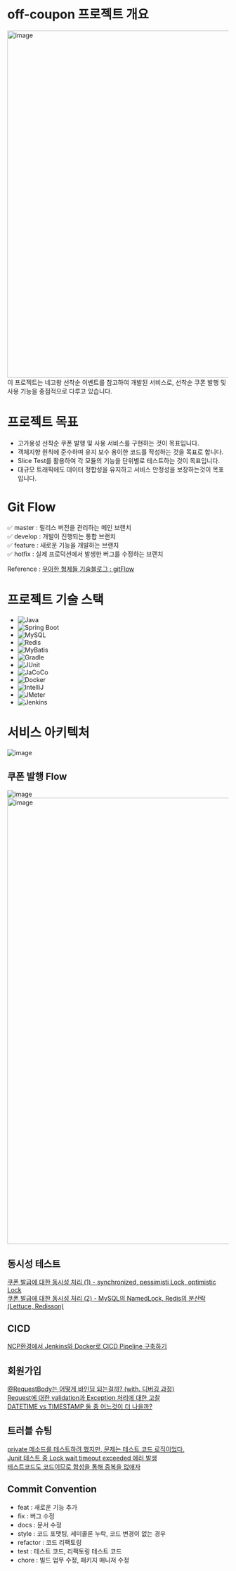 # off-coupon 프로젝트 개요

<img width="789" alt="image" src="https://github.com/f-lab-edu/off-coupon/assets/101460733/d2b9c662-3e0c-44d1-965a-0b1a15b54ac4">  
<br> 이 프로젝트는 네고왕 선착순 이벤트를 참고하여 개발된 서비스로, 선착순 쿠폰 발행 및 사용 기능을 중점적으로 다루고 있습니다. 

# 프로젝트 목표
- 고가용성 선착순 쿠폰 발행 및 사용 서비스를 구현하는 것이 목표입니다.
- 객체지향 원칙에 준수하며 유지 보수 용이한 코드를 작성하는 것을 목표로 합니다.
- Slice Test를 활용하여 각 모듈의 기능을 단위별로 테스트하는 것이 목표입니다.
- 대규모 트래픽에도 데이터 정합성을 유지하고 서비스 안정성을 보장하는것이 목표입니다.

# Git Flow

✅ master : 릴리스 버전을 관리하는 메인 브랜치  
✅ develop : 개발이 진행되는 통합 브랜치  
✅ feature : 새로운 기능을 개발하는 브랜치  
✅ hotfix : 실제 프로덕션에서 발생한 버그를 수정하는 브랜치  

Reference : [우아한 형제들 기술블로그 : gitFlow](https://techblog.woowahan.com/2553/)

# 프로젝트 기술 스택
- ![Java](https://img.shields.io/badge/Java-17-007396?logo=java)
- ![Spring Boot](https://img.shields.io/badge/Spring%20Boot-3.2.2-6DB33F?logo=spring%20boot&logoColor=6DB33F)
- ![MySQL](https://img.shields.io/badge/MySQL-8.0.32-4479A1?logo=mysql&logoColor=4479A1)
- ![Redis](https://img.shields.io/badge/Redis-7.2.4-DC382D?logo=redis&logoColor=white)  
- ![MyBatis](https://img.shields.io/badge/MyBatis-3.0.3-000000?logo=&logoColor=000000)  
- ![Gradle](https://img.shields.io/badge/Gradle-8.5-02303A?logo=gradle&logoColor=02303A)  
- ![JUnit](https://img.shields.io/badge/JUnit-5.8.2-25A162?logo=junit&logoColor=white)
- ![JaCoCo](https://img.shields.io/badge/JaCoCo-_-FF4088?logo=jacoco&logoColor=white)
- ![Docker](https://img.shields.io/badge/Docker-24.0.2-2496ED?logo=docker&logoColor=white)
- ![IntelliJ](https://img.shields.io/badge/IntelliJ-2023.1-000000?logo=intellijidea&logoColor=000000)
- ![JMeter](https://img.shields.io/badge/JMeter-5.6.2-D21717?logo=apache%20jmeter&logoColor=white)
- ![Jenkins](https://img.shields.io/badge/Jenkins-2.449-D24939?logo=jenkins&logoColor=white)
  

# 서비스 아키텍처

![image](https://github.com/f-lab-edu/off-coupon/assets/101460733/a578a954-c034-40e4-80d7-1e3ff409f9f2)


## 쿠폰 발행 Flow

![image](https://github.com/f-lab-edu/off-coupon/assets/101460733/14c085a4-caf2-4184-a97d-58061b0a9bb7)
<img width="1014" alt="image" src="https://github.com/f-lab-edu/off-coupon/assets/101460733/1a4fb15f-4c49-4098-85c3-669a331359ef">

## 동시성 테스트
[쿠폰 발급에 대한 동시성 처리 (1) - synchronized, pessimisti Lock, optimistic Lock](https://strong-park.tistory.com/entry/%EC%BF%A0%ED%8F%B0-%EB%B0%9C%EA%B8%89%EC%97%90-%EB%8C%80%ED%95%9C-%EB%8F%99%EC%8B%9C%EC%84%B1-%EC%B2%98%EB%A6%AC-1-synchronized-pessimisti-Lock-optimistic-Lock)  
[쿠폰 발급에 대한 동시성 처리 (2) - MySQL의 NamedLock, Redis의 분산락(Lettuce, Redisson)](https://strong-park.tistory.com/entry/%EC%BF%A0%ED%8F%B0-%EB%B0%9C%EA%B8%89%EC%97%90-%EB%8C%80%ED%95%9C-%EB%8F%99%EC%8B%9C%EC%84%B1-%EC%B2%98%EB%A6%AC-2-MySQL%EC%9D%98-NamedLock-Redis%EC%9D%98-%EB%B6%84%EC%82%B0%EB%9D%BDLettuce-Redisson)

## CICD

[NCP환경에서 Jenkins와 Docker로 CICD Pipeline 구축하기](https://strong-park.tistory.com/entry/NCP%ED%99%98%EA%B2%BD%EC%97%90%EC%84%9C-Jenkins%EC%99%80-Docker%EB%A1%9C-CICD-Pipeline-%EA%B5%AC%EC%B6%95%ED%95%98%EA%B8%B0)  

## 회원가입

[@RequestBody는 어떻게 바인딩 되는걸까? (with. 디버깅 과정)](https://strong-park.tistory.com/entry/RequestBody%EB%8A%94-%EC%96%B4%EB%96%BB%EA%B2%8C-%EB%B0%94%EC%9D%B8%EB%94%A9-%EB%90%98%EB%8A%94%EA%B1%B8%EA%B9%8C-with-%EB%94%94%EB%B2%84%EA%B9%85-%EA%B3%BC%EC%A0%95)  
[Request에 대한 validation과 Exception 처리에 대한 고찰](https://strong-park.tistory.com/entry/%ED%9A%8C%EC%9B%90%EA%B0%80%EC%9E%85-%EC%8B%9C-Request-validation%EA%B3%BC-Exception-%EC%B2%98%EB%A6%AC%EC%97%90-%EB%8C%80%ED%95%9C-%EA%B3%A0%EC%B0%B0)  
[DATETIME vs TIMESTAMP 둘 중 어느것이 더 나을까?](https://strong-park.tistory.com/entry/DATETIME-vs-TIMESTAMP-%EB%91%98-%EC%A4%91-%EC%96%B4%EB%8A%90%EA%B2%83%EC%9D%B4-%EB%8D%94-%EB%82%98%EC%9D%84%EA%B9%8C)  

## 트러블 슈팅
[private 메소드를 테스트하려 했지만, 문제는 테스트 코드 로직이었다.](https://strong-park.tistory.com/entry/%ED%8A%B8%EB%9F%AC%EB%B8%94-%EC%8A%88%ED%8C%85-private-%EB%A9%94%EC%86%8C%EB%93%9C%EB%A5%BC-%ED%85%8C%EC%8A%A4%ED%8A%B8%ED%95%98%EB%A0%A4-%ED%96%88%EC%A7%80%EB%A7%8C-%EB%AC%B8%EC%A0%9C%EB%8A%94-%ED%85%8C%EC%8A%A4%ED%8A%B8-%EC%BD%94%EB%93%9C%EC%98%80%EB%8B%A4)  
[Junit 테스트 중 Lock wait timeout exceeded 에러 발생](https://strong-park.tistory.com/entry/%ED%8A%B8%EB%9F%AC%EB%B8%94-%EC%8A%88%ED%8C%85-Junit-%ED%85%8C%EC%8A%A4%ED%8A%B8%EB%A5%BC-%ED%95%98%EB%8B%A4%EA%B0%80-Lock-wait-timeout-exceeded%EA%B0%80-%EB%96%B4%EB%8B%A4)  
[테스트코드도 코드이므로 합성을 통해 중복을 없애자](https://strong-park.tistory.com/entry/%ED%8A%B8%EB%9F%AC%EB%B8%94-%EC%8A%88%ED%8C%85-%ED%85%8C%EC%8A%A4%ED%8A%B8%EC%BD%94%EB%93%9C%EB%8F%84-%EC%BD%94%EB%93%9C%EC%9D%B4%EB%AF%80%EB%A1%9C-%EC%B6%94%EC%83%81%ED%99%94%EB%A5%BC-%ED%86%B5%ED%95%B4-%EC%A4%91%EB%B3%B5%EC%9D%84-%EC%97%86%EC%95%A0%EC%9E%90)
## Commit Convention

- feat : 새로운 기능 추가  
- fix : 버그 수정  
- docs : 문서 수정  
- style : 코드 포맷팅, 세미콜론 누락, 코드 변경이 없는 경우  
- refactor : 코드 리팩토링  
- test : 테스트 코드, 리팩토링 테스트 코드  
- chore : 빌드 업무 수정, 패키지 매니저 수정  
